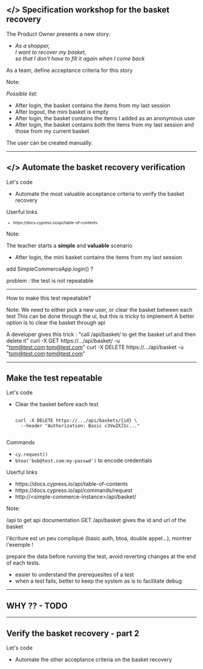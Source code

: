 

## &lt;/> Specification workshop for the basket recovery
<!-- .element: data-toc-label="</> Verify the basket recovery" class="text-size-heading-3"-->

<div class="exercice">
  <p>The Product Owner presents a new story:
  <ul>
    <li class="text-level-4"><i> As a shopper,<br>
    I want to recover my basket,<br>
    so that I don't have to fill it again when I come back</i>
  </ul>
  <p class="mt-125">As a team, define acceptance criteria for this story
</div>

Note:

_Possible list:_

- After login, the basket contains the items from my last session
- After logout, the mini basket is empty
- After login, the basket contains the items I added as an anonymous user
- After login, the basket contains both the items from my last session and those from my current basket



The user can be created manually.

---

## </> Automate the basket recovery verification
<!-- .element: data-toc-exclude class="text-size-heading-3" -->

<div class="exercice mt-150">
  <p>Let's code
  <ul>
    <li>Automate the most valuable acceptance criteria to verify the basket recovery
  </ul>
  <p>Userful links
  <ul style="font-size:75%">
    <li class="url-link">https://docs.cypress.io/api/table-of-contents
  </ul>
</div>

Note:

The teacher starts a <strong>simple</strong> and <strong>valuable</strong> scenario
- After login, the mini basket contains the items from my last session

add SimpleCommerceApp.login() ?

problem : the test is not repeatable

---

<!-- .slide: class="slide--vcenter" -->

<div class="bubble bubble-bottom-left">
  <i class="emo emo-36 emoji-nerd_face"></i>
  <span class="bubble__text">How to make this test repeatable?</span>
</div>

Note:
We need to either pick a new user, or clear the basket between each test
This can be done through the ui, but this is tricky to implement
A better option is to clear the basket through api

A developer gives this trick :
"call /api/basket/ to get the basket url and then delete it"
curl -X GET https://.../api/basket/ -u "tom@test.com:tom@test.com"
curl -X DELETE https://.../api/basket -u "tom@test.com:tom@test.com"

---

## Make the test repeatable
<!-- .element: data-tags="practice" class="text-size-heading-3" -->

<div class="exercice">
  <p>Let's code
  <ul>
    <li>Clear the basket before each test
    <pre><code class="sh">
curl -X DELETE https://.../api/baskets/{id} \
  --header "Authorization: Basic c3VwZXJ1c..."
    </code></pre>
  </ul>
  <p>Commands
  <ul class="small">
    <li><code>cy.request()</code>
    <li><code>btoa('bob@test.com:my-passwd')</code> to encode credentials
  </ul>
  <p>Userful links
  <ul style="small">
    <li>https://docs.cypress.io/api/table-of-contents
    <li>https://docs.cypress.io/api/commands/request
    <li>http://&lt;simple-commerce-instance&gt;/api/basket/
  </ul>
</div>


Note:

/api to get api documentation 
GET /api/basket gives the id and url of the basket

l'écriture est un peu compliqué (basic auth, btoa, double appel...), montrer l'exemple !

prepare the data before running the test, avoid reverting changes at the end of each tests.
- easier to understand the prerequesites of a test
- when a test fails, better to keep the system as is to facilitate debug


---

## WHY ?? - TODO

---

## Verify the basket recovery - part&nbsp;2
<!-- .element: data-tags="practice, optional" class="text-size-heading-3" -->

<div class="exercice">
  <p class="">Let's code
  <ul>
    <li>Automate the other acceptance criteria on the basket recovery
  </ul>
</div>
